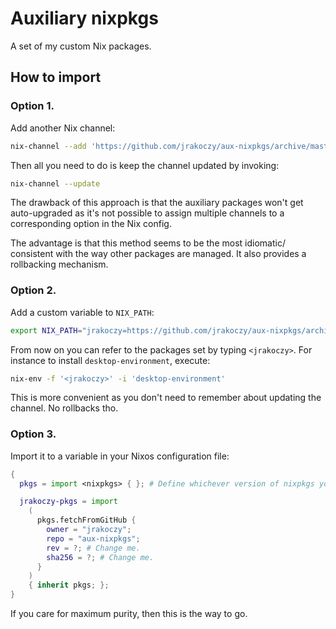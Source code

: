 # Auxiliary nixpkgs

A set of my custom Nix packages.

## How to import

### Option 1.

Add another Nix channel:

```bash
nix-channel --add 'https://github.com/jrakoczy/aux-nixpkgs/archive/master.tar.gz' 'jrakoczy'
```

Then all you need to do is keep the channel updated by invoking:

```bash
nix-channel --update
```

The drawback of this approach is that the auxiliary packages won't get
auto-upgraded as it's not possible to assign multiple channels to a
corresponding option in the Nix config.

The advantage is that this method seems to be the most idiomatic/
consistent with the way other packages are managed. It also provides a
rollbacking mechanism.

### Option 2.

Add a custom variable to `NIX_PATH`:

```bash
export NIX_PATH="jrakoczy=https://github.com/jrakoczy/aux-nixpkgs/archive/master.tar.gz:$NIX_PATH"
```
From now on you can refer to the packages set by typing `<jrakoczy>`. For
instance to install `desktop-environment`, execute:

```bash
nix-env -f '<jrakoczy>' -i 'desktop-environment'
```

This is more convenient as you don't need to remember about updating the
channel. No rollbacks tho.

### Option 3.

Import it to a variable in your Nixos configuration file:

```nix
{
  pkgs = import <nixpkgs> { }; # Define whichever version of nixpkgs you want.

  jrakoczy-pkgs = import
    (
      pkgs.fetchFromGitHub {
        owner = "jrakoczy";
        repo = "aux-nixpkgs";
        rev = ?; # Change me.
        sha256 = ?; # Change me.
      }
    )
    { inherit pkgs; };
}
```

If you care for maximum purity, then this is the way to go.
